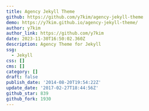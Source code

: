 ```yaml
---
title: Agency Jekyll Theme
github: https://github.com/y7kim/agency-jekyll-theme
demo: https://y7kim.github.io/agency-jekyll-theme/
author: y7kim
author_link: https://github.com/y7kim
date: 2023-11-30T16:50:02.360Z
description: Agency Theme for Jekyll
ssg:
  - Jekyll
css: []
cms: []
category: []
draft: false
publish_date: '2014-08-20T19:54:22Z'
update_date: '2017-02-27T18:44:56Z'
github_star: 839
github_fork: 1930
---
```

